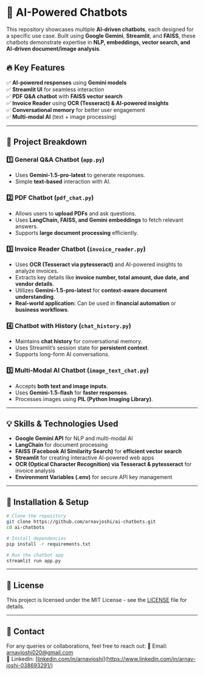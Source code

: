 # 🚀 AI-Powered Chatbots

This repository showcases multiple **AI-driven chatbots**, each designed for a specific use case. Built using **Google Gemini**, **Streamlit**, and **FAISS**, these chatbots demonstrate expertise in **NLP, embeddings, vector search, and AI-driven document/image analysis**.

## 🔥 Key Features

✅ **AI-powered responses** using **Gemini models**  
✅ **Streamlit UI** for seamless interaction  
✅ **PDF Q&A chatbot** with **FAISS vector search**  
✅ **Invoice Reader** using **OCR (Tesseract) & AI-powered insights**   
✅ **Conversational memory** for better user engagement  
✅ **Multi-modal AI** (text + image processing)

---

## 📌 Project Breakdown

### 1️⃣ **General Q&A Chatbot** (`app.py`)
*   Uses **Gemini-1.5-pro-latest** to generate responses.
*   Simple **text-based** interaction with AI.

### 2️⃣ **PDF Chatbot** (`pdf_chat.py`)
*   Allows users to **upload PDFs** and ask questions.
*   Uses **LangChain, FAISS, and Gemini embeddings** to fetch relevant answers.
*   Supports **large document processing** efficiently.

### 3️⃣ **Invoice Reader Chatbot** (`invoice_reader.py`)
*   Uses **OCR (Tesseract via pytesseract)** and AI-powered insights to analyze invoices.
*   Extracts key details like **invoice number, total amount, due date, and vendor details**.
*   Utilizes **Gemini-1.5-pro-latest** for **context-aware document understanding**.
*   **Real-world application:** Can be used in **financial automation** or **business workflows**.

### 4️⃣ **Chatbot with History** (`chat_history.py`)
*   Maintains **chat history** for conversational memory.
*   Uses Streamlit’s session state for **persistent context**.
*   Supports long-form AI conversations.

### 5️⃣ **Multi-Modal AI Chatbot** (`image_text_chat.py`)
*   Accepts **both text and image inputs**.
*   Uses **Gemini-1.5-flash** for **faster responses**.
*   Processes images using **PIL (Python Imaging Library)**.

---

## 💡 Skills & Technologies Used

*   **Google Gemini API** for NLP and multi-modal AI
*   **LangChain** for document processing
*   **FAISS (Facebook AI Similarity Search)** for **efficient vector search**
*   **Streamlit** for creating interactive AI-powered web apps
*   **OCR (Optical Character Recognition) via Tesseract & pytesseract** for invoice analysis
*   **Environment Variables (.env)** for secure API key management

---

## 🚀 Installation & Setup

```bash
# Clone the repository
git clone https://github.com/arnavjoshi/ai-chatbots.git
cd ai-chatbots

# Install dependencies
pip install -r requirements.txt

# Run the chatbot app
streamlit run app.py
```

---

## 📜 License
This project is licensed under the MIT License - see the [LICENSE](LICENSE) file for details.

---

## 📩 Contact
For any queries or collaborations, feel free to reach out:
📧 Email: arnavjoshi020@gmail.com  
🔗 LinkedIn: [[linkedin.com/in/arnavjoshi](https://linkedin.com/in/arnavjoshi)](https://www.linkedin.com/in/arnav-joshi-038693291/)

